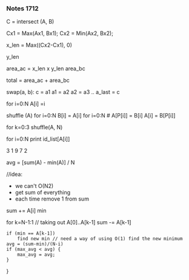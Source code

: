 ### Notes 1712

C = intersect (A, B)

Cx1 = Max(Ax1, Bx1);
Cx2 = Min(Ax2, Bx2);

x_len  = Max((Cx2-Cx1), 0)

y_len

area_ac = x_len x y_len
area_bc

total = area_ac + area_bc


swap(a, b):
   c = a1
   a1 = a2
   a2 = a3
   ..
   a_last = c

for i=0:N
	A[i] =i

shuffle (A)
    for i=0:N
        B[i] = A[i]
	for i=0:N
	   	# A[P[i]] = B[i]
		A[i] = B[P[i]]

for k=0:3
    shuffle(A, N)		

for i=0:N
    print id_list[A[i]]		
	

3 1 9 7 2

avg = [sum(A) - min(A)] / N	

//idea: 
* we can't O(N2)
* get sum of everything
*    each time remove 1 from sum

sum += A[i]
min

for k=N-1:1
    // taking out A[0]..A[k-1]
    sum -= A[k-1]
	
	if (min == A[k-1])
	    find new min // need a way of using O(1) find the new minimum
	avg = (sum-min)/(N-i)
	if (max_avg < avg) {
	    max_avg = avg;
	}	
}	
		
	
	
	
	
	
	
	
	
	
	
	
	
	
	
	
	
	
	
	
	
	
	
	
	
	
	
	
	